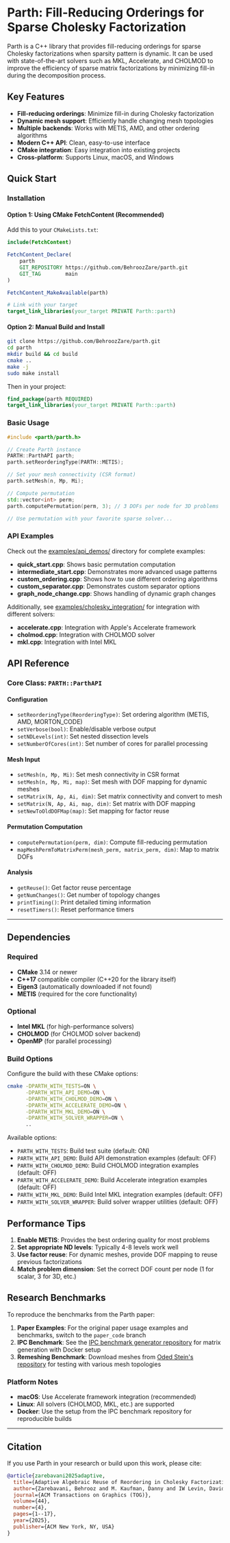 # Parth: Fill-Reducing Orderings for Sparse Cholesky Factorization

Parth is a C++ library that provides fill-reducing orderings for sparse Cholesky factorizations when sparsity pattern is dynamic. It can be used with state-of-the-art solvers such as MKL, Accelerate, and CHOLMOD to improve the efficiency of sparse matrix factorizations by minimizing fill-in during the decomposition process.

## Key Features

- **Fill-reducing orderings**: Minimize fill-in during Cholesky factorization
- **Dynamic mesh support**: Efficiently handle changing mesh topologies
- **Multiple backends**: Works with METIS, AMD, and other ordering algorithms
- **Modern C++ API**: Clean, easy-to-use interface
- **CMake integration**: Easy integration into existing projects
- **Cross-platform**: Supports Linux, macOS, and Windows

## Quick Start

### Installation

#### Option 1: Using CMake FetchContent (Recommended)

Add this to your `CMakeLists.txt`:

```cmake
include(FetchContent)

FetchContent_Declare(
    parth
    GIT_REPOSITORY https://github.com/BehroozZare/parth.git
    GIT_TAG        main
)

FetchContent_MakeAvailable(parth)

# Link with your target
target_link_libraries(your_target PRIVATE Parth::parth)
```

#### Option 2: Manual Build and Install

```bash
git clone https://github.com/BehroozZare/parth.git
cd parth
mkdir build && cd build
cmake ..
make -j
sudo make install
```

Then in your project:
```cmake
find_package(parth REQUIRED)
target_link_libraries(your_target PRIVATE Parth::parth)
```

### Basic Usage

```cpp
#include <parth/parth.h>

// Create Parth instance
PARTH::ParthAPI parth;
parth.setReorderingType(PARTH::METIS);

// Set your mesh connectivity (CSR format)
parth.setMesh(n, Mp, Mi);

// Compute permutation
std::vector<int> perm;
parth.computePermutation(perm, 3); // 3 DOFs per node for 3D problems

// Use permutation with your favorite sparse solver...
```

### API Examples

Check out the [examples/api_demos/](examples/api_demos/) directory for complete examples:

- **quick_start.cpp**: Shows basic permutation computation
- **intermediate_start.cpp**: Demonstrates more advanced usage patterns
- **custom_ordering.cpp**: Shows how to use different ordering algorithms
- **custom_separator.cpp**: Demonstrates custom separator options
- **graph_node_change.cpp**: Shows handling of dynamic graph changes

Additionally, see [examples/cholesky_integration/](examples/cholesky_integration/) for integration with different solvers:

- **accelerate.cpp**: Integration with Apple's Accelerate framework
- **cholmod.cpp**: Integration with CHOLMOD solver
- **mkl.cpp**: Integration with Intel MKL

## API Reference

### Core Class: `PARTH::ParthAPI`

#### Configuration
- `setReorderingType(ReorderingType)`: Set ordering algorithm (METIS, AMD, MORTON_CODE)
- `setVerbose(bool)`: Enable/disable verbose output
- `setNDLevels(int)`: Set nested dissection levels
- `setNumberOfCores(int)`: Set number of cores for parallel processing

#### Mesh Input
- `setMesh(n, Mp, Mi)`: Set mesh connectivity in CSR format
- `setMesh(n, Mp, Mi, map)`: Set mesh with DOF mapping for dynamic meshes
- `setMatrix(N, Ap, Ai, dim)`: Set matrix connectivity and convert to mesh
- `setMatrix(N, Ap, Ai, map, dim)`: Set matrix with DOF mapping
- `setNewToOldDOFMap(map)`: Set mapping for factor reuse

#### Permutation Computation
- `computePermutation(perm, dim)`: Compute fill-reducing permutation
- `mapMeshPermToMatrixPerm(mesh_perm, matrix_perm, dim)`: Map to matrix DOFs

#### Analysis
- `getReuse()`: Get factor reuse percentage
- `getNumChanges()`: Get number of topology changes
- `printTiming()`: Print detailed timing information
- `resetTimers()`: Reset performance timers

---

## Dependencies

### Required
- **CMake** 3.14 or newer
- **C++17** compatible compiler (C++20 for the library itself)
- **Eigen3** (automatically downloaded if not found)
- **METIS** (required for the core functionality)

### Optional
- **Intel MKL** (for high-performance solvers)
- **CHOLMOD** (for CHOLMOD solver backend)
- **OpenMP** (for parallel processing)

### Build Options

Configure the build with these CMake options:

```bash
cmake -DPARTH_WITH_TESTS=ON \
      -DPARTH_WITH_API_DEMO=ON \
      -DPARTH_WITH_CHOLMOD_DEMO=ON \
      -DPARTH_WITH_ACCELERATE_DEMO=ON \
      -DPARTH_WITH_MKL_DEMO=ON \
      -DPARTH_WITH_SOLVER_WRAPPER=ON \
      ..
```

Available options:
- `PARTH_WITH_TESTS`: Build test suite (default: ON)
- `PARTH_WITH_API_DEMO`: Build API demonstration examples (default: OFF)
- `PARTH_WITH_CHOLMOD_DEMO`: Build CHOLMOD integration examples (default: OFF)  
- `PARTH_WITH_ACCELERATE_DEMO`: Build Accelerate integration examples (default: OFF)
- `PARTH_WITH_MKL_DEMO`: Build Intel MKL integration examples (default: OFF)
- `PARTH_WITH_SOLVER_WRAPPER`: Build solver wrapper utilities (default: OFF)

## Performance Tips

1. **Enable METIS**: Provides the best ordering quality for most problems
2. **Set appropriate ND levels**: Typically 4-8 levels work well
3. **Use factor reuse**: For dynamic meshes, provide DOF mapping to reuse previous factorizations
4. **Match problem dimension**: Set the correct DOF count per node (1 for scalar, 3 for 3D, etc.)

## Research Benchmarks

To reproduce the benchmarks from the Parth paper:

1. **Paper Examples**: For the original paper usage examples and benchmarks, switch to the `paper_code` branch
2. **IPC Benchmark**: See the [IPC benchmark generator repository](https://github.com/BehroozZare/parth-ipc-benchmark-generator.git) for matrix generation with Docker setup
3. **Remeshing Benchmark**: Download meshes from [Oded Stein's repository](https://github.com/odedstein/meshes) for testing with various mesh topologies

### Platform Notes

- **macOS**: Use Accelerate framework integration (recommended)
- **Linux**: All solvers (CHOLMOD, MKL, etc.) are supported
- **Docker**: Use the setup from the IPC benchmark repository for reproducible builds

---

## Citation

If you use Parth in your research or build upon this work, please cite:

```bibtex
@article{zarebavani2025adaptive,
  title={Adaptive Algebraic Reuse of Reordering in Cholesky Factorizations with Dynamic Sparsity Patterns},
  author={Zarebavani, Behrooz and M. Kaufman, Danny and IW Levin, David and Mehri Dehnavi, Maryam},
  journal={ACM Transactions on Graphics (TOG)},
  volume={44},
  number={4},
  pages={1--17},
  year={2025},
  publisher={ACM New York, NY, USA}
}
```